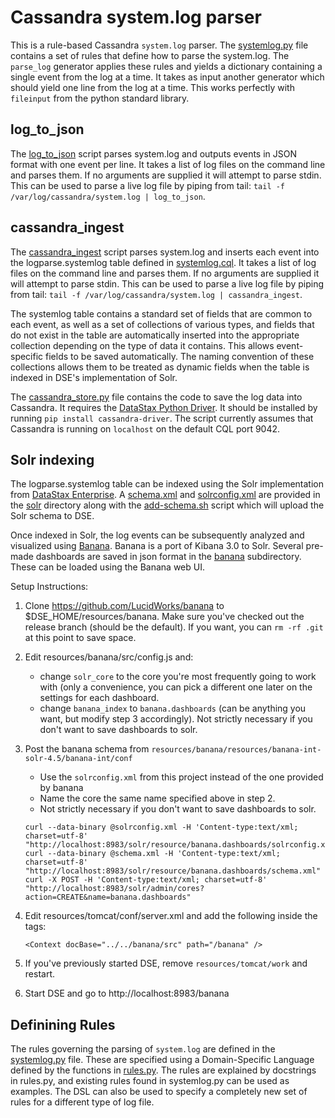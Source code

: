 # Cassandra system.log parser

This is a rule-based Cassandra `system.log` parser.  The [systemlog.py](systemlog.py) file contains
a set of rules that define how to parse the system.log. The `parse_log` generator applies
these rules and yields a dictionary containing a single event from the log at a time.
It takes as input another generator which should yield one line from the log at a time.
This works perfectly with `fileinput` from the python standard library.

## log_to_json

The [log_to_json](log_to_json) script parses system.log and outputs events in JSON format with one
event per line.  It takes a list of log files on the command line and parses them.
If no arguments are supplied it will attempt to parse stdin. This can be used to parse
a live log file by piping from tail: `tail -f /var/log/cassandra/system.log | log_to_json`.

## cassandra_ingest

The [cassandra_ingest](cassandra_ingest) script parses system.log and inserts each event into the
logparse.systemlog table defined in [systemlog.cql](systemlog.cql). It takes a list of log files
on the command line and parses them.  If no arguments are supplied it will attempt 
to parse stdin. This can be used to parse a live log file by piping from tail: 
`tail -f /var/log/cassandra/system.log | cassandra_ingest`.

The systemlog table contains a standard set of fields that are common to each event,
as well as a set of collections of various types, and fields that do not exist in 
the table are automatically inserted into the appropriate collection depending on
the type of data it contains. This allows event-specific fields to be saved 
automatically.  The naming convention of these collections allows them to be treated 
as dynamic fields when the table is indexed in DSE's implementation of Solr.

The [cassandra_store.py](cassandra_store.py) file contains the code to save the log data into Cassandra.
It requires the [DataStax Python Driver](https://github.com/datastax/python-driver).
It should be installed by running `pip install cassandra-driver`. The script currently assumes
that Cassandra is running on `localhost` on the default CQL port 9042.

## Solr indexing

The logparse.systemlog table can be indexed using the Solr implementation from 
[DataStax Enterprise](http://docs.datastax.com/en/datastax_enterprise/4.7//datastax_enterprise/newFeatures.html).
A [schema.xml](solr/schema.xml) and [solrconfig.xml](solr/solrconfig.xml) are provided
in the [solr](solr) directory along with the [add-schema.sh](solr/add-schema.sh) script 
which will upload the Solr schema to DSE.  

Once indexed in Solr, the log events can be subsequently analyzed and visualized using 
[Banana](https://github.com/LucidWorks/banana).  Banana is a port of Kibana 3.0 to Solr.
Several pre-made dashboards are saved in json format in the [banana](banana) subdirectory. 
These can be loaded using the Banana web UI.

Setup Instructions:

1. Clone https://github.com/LucidWorks/banana to $DSE_HOME/resources/banana.
   Make sure you've checked out the release branch (should be the default).
   If you want, you can `rm -rf .git` at this point to save space.
   
2. Edit resources/banana/src/config.js and:
   - change `solr_core` to the core you're most frequently going to work with (only a 
     convenience, you can pick a different one later on the settings for each dashboard.
   - change `banana_index` to `banana.dashboards` (can be anything you want, but modify step 
     3 accordingly). Not strictly necessary if you don't want to save dashboards to solr.

3. Post the banana schema from `resources/banana/resources/banana-int-solr-4.5/banana-int/conf`
   - Use the `solrconfig.xml` from this project instead of the one provided by banana
   - Name the core the same name specified above in step 2.
   - Not strictly necessary if you don't want to save dashboards to solr.

   ```
   curl --data-binary @solrconfig.xml -H 'Content-type:text/xml; charset=utf-8' "http://localhost:8983/solr/resource/banana.dashboards/solrconfig.xml"
   curl --data-binary @schema.xml -H 'Content-type:text/xml; charset=utf-8' "http://localhost:8983/solr/resource/banana.dashboards/schema.xml"
   curl -X POST -H 'Content-type:text/xml; charset=utf-8' "http://localhost:8983/solr/admin/cores?action=CREATE&name=banana.dashboards"
   ```

4. Edit resources/tomcat/conf/server.xml and add the following inside the <Host> tags:

   ```
   <Context docBase="../../banana/src" path="/banana" />
   ```
   
5. If you've previously started DSE, remove `resources/tomcat/work` and restart.

6. Start DSE and go to http://localhost:8983/banana


## Definining Rules

The rules governing the parsing of `system.log` are defined in the [systemlog.py](systemlog.py) file.
These are specified using a Domain-Specific Language defined by the functions in [rules.py](rules.py).
The rules are explained by docstrings in rules.py, and existing rules found in systemlog.py
can be used as examples. The DSL can also be used to specify a completely new set of rules for a different
type of log file.
